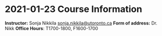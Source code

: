 # 2021-01-23 Course Information

**Instructor:** Sonja Nikkila <sonja.nikkila@utoronto.ca>
**Form of address:** Dr. Nikk
**Office Hours**: T1700-1800, F1600-1700
